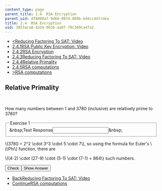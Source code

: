 ```yaml
---
content_type: page
parent_title: 2.4  RSA Encryption
parent_uid: df8008a7-9d68-087d-809b-bd4cc447cdea
title: 2.4  RSA Encryption
uid: 3853aca8-42d4-9b36-aa0f-70c309ca4fa2
---
```

<ul class="navigation pagination"><li id="top_bck_btn"><a href='/courses/electrical-engineering-and-computer-science/6-042j-mathematics-for-computer-science-spring-2015/structures/tp6-2/vertical-10e2576c9510';><<span>Reducing Factoring To SAT: Video</span></a></li><li id="flp_btn_1" ><a href='/courses/electrical-engineering-and-computer-science/6-042j-mathematics-for-computer-science-spring-2015/structures/tp6-2'>2.4.1<span>RSA Public Key Encryption: Video</span></a></li><li id="flp_btn_2" ><a href='/courses/electrical-engineering-and-computer-science/6-042j-mathematics-for-computer-science-spring-2015/structures/tp6-2/vertical-3299faa6fc3d'>2.4.2<span>RSA Encryption</span></a></li><li id="flp_btn_3" ><a href='/courses/electrical-engineering-and-computer-science/6-042j-mathematics-for-computer-science-spring-2015/structures/tp6-2/vertical-10e2576c9510'>2.4.3<span>Reducing Factoring To SAT: Video</span></a></li><li id="flp_btn_4" class="button_selected"><a href='/courses/electrical-engineering-and-computer-science/6-042j-mathematics-for-computer-science-spring-2015/structures/tp6-2/vertical-d2f6dc0d86f4'>2.4.4<span>Relative Primality</span></a></li><li id="flp_btn_5" ><a href='/courses/electrical-engineering-and-computer-science/6-042j-mathematics-for-computer-science-spring-2015/structures/tp6-2/vertical-dea30f1864f2'>2.4.5<span>RSA computations</span></a></li><li id="top_continue_btn"><a href='/courses/electrical-engineering-and-computer-science/6-042j-mathematics-for-computer-science-spring-2015/structures/tp6-2/vertical-dea30f1864f2';>><span>RSA computations</span></a></li></ul><h2 class="subhead">Relative Primality</h2><div class="self_assessment">
<br display_name="Relative Primality" url_name="Relative_Primality_0" />
<div id="Q1_div" class="problem_question"><p display_name="Relative Primality" url_name="Relative_Primality_1">
      How many numbers between 1 and 3780 (inclusive) are relatively prime to 3780?
  </p><fieldset><legend class="visually-hidden">Exercise 1</legend><div class="choice"><label id="Q1_label"><span id="Q1_aria_status" tabindex="-1" class="visually-hidden">&amp;nbsp;</span><span class="visually-hidden">Text Response</span><input ckecktype="ci" onkeypress="numericTypedOrDropDownSelected(1)" value="" answer="864" type="text" id="Q1_input" class="problem_text_input"><span id="Q1_normal_status" class="nostatus" aria-hidden="true">&amp;nbsp;</span><span style="display:none;" id="Q1_ans_span" tabindex="-1">  Answer:864</span></label></div></fieldset></div><div id="S1_div" class="problem_solution" tabindex="-1" display_name="Relative Primality" url_name="Relative_Primality_3">
<p>
    \(3780 = 2^2 \cdot 3^3 \cdot 5 \cdot 7\), so using the formula for Euler's
    \(\Phi\) function, there are
    </p>
<p>
    \((4-2) \cdot (27-9) \cdot (5-1) \cdot (7-1) = 864\) such numbers.
    </p>
</div><div class="action"><button id="Q1_button" onclick="checkAnswer({1: 'stringresponse'})" class="problem_mo_button">Check</button><button id="Q1_button_show" onclick="showHideSolution({1: 'stringresponse'}, 1, [1])" class="problem_mo_button">Show Answer</button></div></div><ul class="navigation progress"><li id="bck_btn"><a href='/courses/electrical-engineering-and-computer-science/6-042j-mathematics-for-computer-science-spring-2015/structures/tp6-2/vertical-10e2576c9510';>Back<span>Reducing Factoring To SAT: Video</span></a></li><li id="continue_btn"><a href='/courses/electrical-engineering-and-computer-science/6-042j-mathematics-for-computer-science-spring-2015/structures/tp6-2/vertical-dea30f1864f2';>Continue<span>RSA computations</span></a></li></ul>